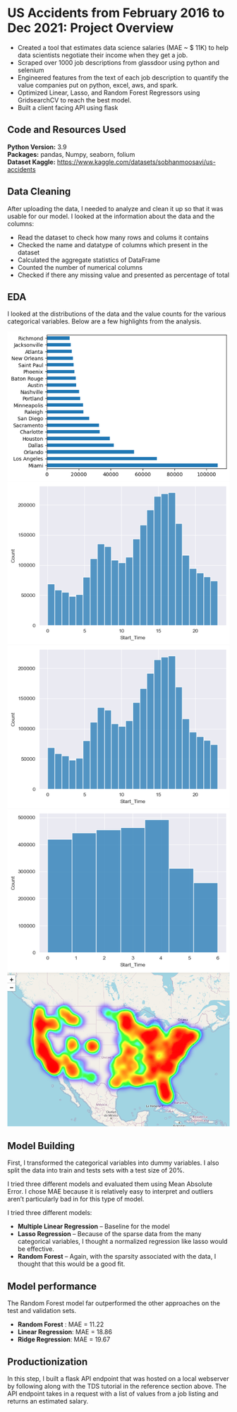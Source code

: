 # US Accidents from February 2016 to Dec 2021: Project Overview
* Created a tool that estimates data science salaries (MAE ~ $ 11K) to help data scientists negotiate their income when they get a job.
* Scraped over 1000 job descriptions from glassdoor using python and selenium
* Engineered features from the text of each job description to quantify the value companies put on python, excel, aws, and spark. 
* Optimized Linear, Lasso, and Random Forest Regressors using GridsearchCV to reach the best model. 
* Built a client facing API using flask 

## Code and Resources Used 
**Python Version:** 3.9  
**Packages:** pandas, Numpy, seaborn, folium  
**Dataset Kaggle:** https://www.kaggle.com/datasets/sobhanmoosavi/us-accidents 

## Data Cleaning
After uploading the data, I needed to analyze and clean it up so that it was usable for our model. I looked at the information about the data and the columns:

*	Read the dataset to check how many rows and colums it contains
*	Checked the name and datatype of columns which present in the dataset
*	Calculated the aggregate statistics of DataFrame
*	Counted the number of numerical columns
*	Checked if there any missing value and presented as percentage of total 

## EDA
I looked at the distributions of the data and the value counts for the various categorical variables. Below are a few highlights from the analysis. 

![alt text](https://github.com/nengnengfei/Data_Science_US-Accidents/blob/main/accidents_by_city.png "Accidents by City")
![alt text](https://github.com/nengnengfei/Data_Science_US-Accidents/blob/main/occurrence_of_accidents_by_hour%20.png "Occurrence of Accidents by Hour")
![alt text](https://github.com/nengnengfei/Data_Science_US-Accidents/blob/main/occurrence_of_accidents_by_hour_Sunday%20.png "Occurrence of Accidents by Hour on Sundays")
![alt text](https://github.com/nengnengfei/Data_Science_US-Accidents/blob/main/occurrence_of_accidents_by_dayofweek.png "Occurrence of Accidents by Day of Week")
![alt text](https://github.com/nengnengfei/Data_Science_US-Accidents/blob/main/accidents_HeatMap.png "Accidents HeatMap")

## Model Building 

First, I transformed the categorical variables into dummy variables. I also split the data into train and tests sets with a test size of 20%.   

I tried three different models and evaluated them using Mean Absolute Error. I chose MAE because it is relatively easy to interpret and outliers aren’t particularly bad in for this type of model.   

I tried three different models:
*	**Multiple Linear Regression** – Baseline for the model
*	**Lasso Regression** – Because of the sparse data from the many categorical variables, I thought a normalized regression like lasso would be effective.
*	**Random Forest** – Again, with the sparsity associated with the data, I thought that this would be a good fit. 

## Model performance
The Random Forest model far outperformed the other approaches on the test and validation sets. 
*	**Random Forest** : MAE = 11.22
*	**Linear Regression**: MAE = 18.86
*	**Ridge Regression**: MAE = 19.67

## Productionization 
In this step, I built a flask API endpoint that was hosted on a local webserver by following along with the TDS tutorial in the reference section above. The API endpoint takes in a request with a list of values from a job listing and returns an estimated salary.
